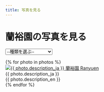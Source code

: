 ```yaml
---
title: 写真を見る
---
```

蘭裕園の写真を見る
==
<form id="search-form" method="GET">
  <select id="search-form-species_name" name="species_name">
    <option value="" {% if species_name == null %}selected{% endif %}>--種類を選ぶ--</option>
    <option value="all" {% if species_name == 'all' %}selected{% endif %}>全て見る</option>
    <option value="Calanthe" {% if species_name == 'Calanthe' %}selected{% endif %}>エビネ</option>
    <option value="Ponerorchis" {% if species_name == 'Ponerorchis' %}selected{% endif %}>アワチドリ/夢ちどり</option>
    <option value="Japanease native orchid" {% if species_name == 'Japanease native orchid' %}selected{% endif %}>日本の野生ラン</option>
    <option value="others" {% if species_name == 'others' %}selected{% endif %}>その他</option>
  </select>
</form>
<div id="photo-gallery" class="photos">
  {% for photo in photos %}
    <div class="photo">
      <a href="/images/gallery/{{ photo.id }}.jpg"
        class="lightbox"
        title="{{ photo.description_ja }} 蘭裕園 Ranyuen">
        <img rel="gallery"
          src="/api/photo?format=jpeg&id={{ photo.id }}&width={{ photo.thumb_width }}"
          width="{{ photo.thumb_width }}"
          height="{{ photo.thumb_height }}"
          alt="{{ photo.description_ja }} 蘭裕園 Ranyuen"/>
      </a>
      <div class="photo-description">
        <div>{{ photo.description_ja }}</div>
        <div>{{ photo.description_en }}</div>
      </div>
    </div>
  {% endfor %}
</div>
<link href="/assets/stylesheets/photoGallery.css" rel="stylesheet"/>
<link href="/assets/stylesheets/colorbox.css" rel="stylesheet"/>
<script src="/assets/javascripts/photoGallery.min.js"></script>
<script>
  window.addEventListener('DOMContentLoaded', function () {
    new PhotoGallery().init(document.getElementById("photo-gallery"));
    document.getElementById('search-form-species_name').onchange = function () {
      document.getElementById('search-form').submit();
    };
  });
</script>
